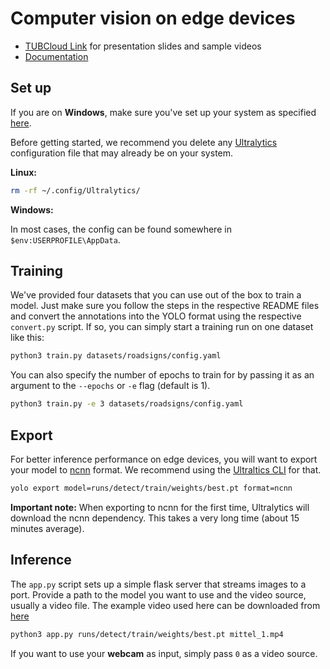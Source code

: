 # Computer vision on edge devices

- [TUBCloud Link](https://tubcloud.tu-berlin.de/s/jPT5SxQHcMNBxoW) for presentation slides and sample videos
- [Documentation](./docs/)

## Set up

If you are on **Windows**, make sure you've set up your system as specified [here](docs/WINDOWS.md).

Before getting started, we recommend you delete any [Ultralytics](https://docs.ultralytics.com/) configuration file that may already be on your system.

**Linux:**

```sh
rm -rf ~/.config/Ultralytics/
```

**Windows:**

In most cases, the config can be found somewhere in `$env:USERPROFILE\AppData`.

## Training

We've provided four datasets that you can use out of the box to train a model. Just make sure you follow the steps in the respective README files and convert the annotations into the YOLO format using the respective `convert.py` script. If so, you can simply start a training run on one dataset like this:

```sh
python3 train.py datasets/roadsigns/config.yaml
```

You can also specify the number of epochs to train for by passing it as an argument to the `--epochs` or `-e` flag (default is 1).

```sh
python3 train.py -e 3 datasets/roadsigns/config.yaml
```

## Export

For better inference performance on edge devices, you will want to export your model to [ncnn](https://github.com/Tencent/ncnn) format. We recommend using the [Ultraltics CLI](https://docs.ultralytics.com/usage/cli/) for that.

```sh
yolo export model=runs/detect/train/weights/best.pt format=ncnn
```

**Important note:** When exporting to ncnn for the first time, Ultralytics will download the ncnn dependency. This takes a very long time (about 15 minutes average).

## Inference

The `app.py` script sets up a simple flask server that streams images to a port. Provide a path to the model you want to use and the video source, usually a video file. The example video used here can be downloaded from [here](https://tubcloud.tu-berlin.de/s/GPLWJp8EpEoEt43)

```sh
python3 app.py runs/detect/train/weights/best.pt mittel_1.mp4
```

If you want to use your **webcam** as input, simply pass `0` as a video source.
